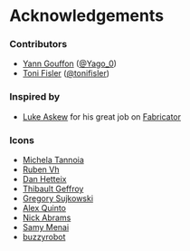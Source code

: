 # Acknowledgements

### Contributors
* [Yann Gouffon](https://github.com/Yago) ([@Yago_0](https://twitter.com/Yago_0))
* [Toni Fisler](https://github.com/tonifisler) ([@tonifisler](https://twitter.com/tonifisler))

### Inspired by

* [Luke Askew](https://github.com/LukeAskew) for his great job on [Fabricator](http://fbrctr.github.io)

### Icons

* [Michela Tannoia](https://thenounproject.com/michela.tannoia/)
* [Ruben Vh](https://thenounproject.com/Ruben_Vh)
* [Dan Hetteix](https://thenounproject.com/DHETTEIX)
* [Thibault Geffroy](https://thenounproject.com/thibault.geffroy)
* [Gregory Sujkowski](https://thenounproject.com/GregSuj)
* [Alex Quinto](https://thenounproject.com/GregSuj)
* [Nick Abrams](https://thenounproject.com/nabrams)
* [Samy Menai](https://thenounproject.com/samymenai)
* [buzzyrobot](https://thenounproject.com/dawid.sobolewski)
